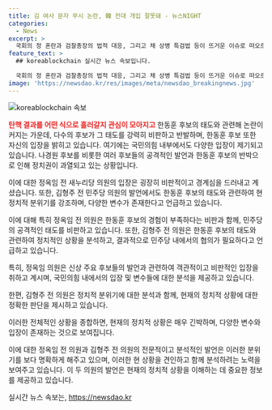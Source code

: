 ```yaml
---
title: 김 여사 문자 무시 논란, 韓 전대 개입 잘못돼 - 뉴스NIGHT
categories:
  - News
excerpt: >
  국회의 정 혼란과 검찰총장의 법적 대응, 그리고 채 상병 특검법 등이 뜨거운 이슈로 떠오르고 있습니다. 민주당과 국민의힘이 충돌하고 있는 가운데, 대통령실의 거부권 행사 등으로 인해 긴장이 고조되고 있습니다. 특히, 채 상병 특검법의 통과와 대통령실의 입장 등이 많은 논란을 불러일으키고 있으며, 이에 대한 정치권의 협의와 결정이 필요한 상황입니다.
feature_text: >
  ## koreablockchain 실시간 뉴스 속보입니다.

  국회의 정 혼란과 검찰총장의 법적 대응, 그리고 채 상병 특검법 등이 뜨거운 이슈로 떠오르고 있습니다. 민주당과 국민의힘이 충돌하고 있는 가운데, 대통령실의 거부권 행사 등으로 인해 긴장이 고조되고 있습니다. 특히, 채 상병 특검법의 통과와 대통령실의 입장 등이 많은 논란을 불러일으키고 있으며, 이에 대한 정치권의 협의와 결정이 필요한 상황입니다.
image: 'https://newsdao.kr/res/images/meta/newsdao_breakingnews.jpg'
---
```


<p><img src="https://newsdao.kr/res/images/meta/newsdao_breakingnews.jpg" alt="koreablockchain 속보" /></p>

<p><b><span style="color: #ee2323;">탄핵 결과를 어떤 식으로 흘러갈지 관심이 모아지고</span></b>
한동훈 후보의 태도와 관련해 논란이 커지는 가운데, 다수의 후보가 그 태도를 강력히 비판하고 반발하며, 한동훈 후보 또한 자신의 입장을 밝히고 있습니다. 여기에는 국민의힘 내부에서도 다양한 입장이 제기되고 있습니다. 나경원 후보를 비롯한 여러 후보들의 공격적인 발언과 한동훈 후보의 반박으로 인해 정치권이 과열되고 있는 상황입니다. </p>

<p>이에 대한 정옥임 전 새누리당 의원의 입장은 굉장히 비판적이고 경계심을 드러내고 계셨습니다. 또한, 김형주 전 민주당 의원의 발언에서도 한동훈 후보의 태도와 관련하여 현 정치적 분위기를 강조하며, 다양한 변수가 존재한다고 언급하고 있습니다.</p>

<p>이에 대해 특히 정옥임 전 의원은 한동훈 후보의 경험이 부족하다는 비판과 함께, 민주당의 공격적인 태도를 비판하고 있습니다. 또한, 김형주 전 의원은 한동훈 후보의 태도와 관련하여 정치적인 상황을 분석하고, 결과적으로 민주당 내에서의 협의가 필요하다고 언급하고 있습니다.</p>

<p>특히, 정옥임 의원은 신상 주요 후보들의 발언과 관련하여 객관적이고 비판적인 입장을 취하고 계시며, 국민의힘 내에서의 입장 및 변수들에 대한 분석을 제공하고 있습니다. </p>

<p>한편, 김형주 전 의원은 정치적 분위기에 대한 분석과 함께, 현재의 정치적 상황에 대한 정확한 판단을 제시하고 있습니다.</p>

<p>이러한 전체적인 상황을 종합하면, 현재의 정치적 상황은 매우 긴박하며, 다양한 변수와 입장이 존재하는 것으로 보여집니다. </p>

<p>이에 대한 정옥임 전 의원과 김형주 전 의원의 전문적이고 분석적인 발언은 이러한 분위기를 보다 명확하게 해주고 있으며, 이러한 현 상황을 견인하고 함께 분석하려는 노력을 보여주고 있습니다. 이 두 의원의 발언은 현재의 정치적 상황을 이해하는 데 중요한 정보를 제공하고 있습니다.</p>
실시간 뉴스 속보는, <a href="https://newsdao.kr" rel="dofollow">https://newsdao.kr</a>


